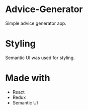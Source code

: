 # Advice-Generator

Simple advice generator app.

# Styling

Semantic UI was used for styling.

# Made with

- React
- Redux
- Semantic UI
